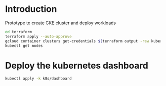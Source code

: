 # Introduction

Prototype to create GKE cluster and deploy workloads
```sh
cd terraform
terraform apply --auto-approve
gcloud container clusters get-credentials $(terraform output -raw kubernetes_cluster_name) --zone us-central1-a
kubectl get nodes
```

# Deploy the kubernetes dashboard
```sh
kubectl apply -k k8s/dashboard
```

# 
